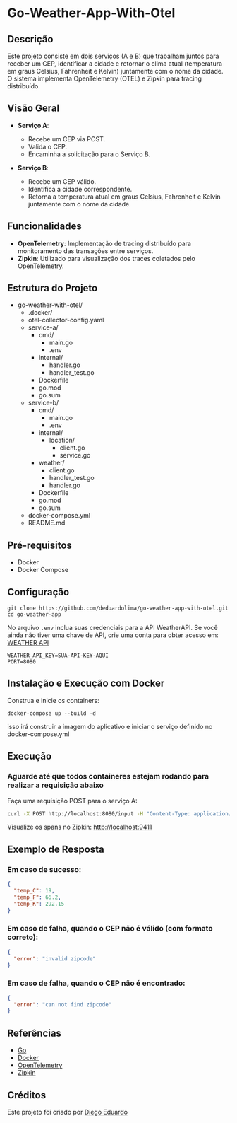 # Go-Weather-App-With-Otel

## Descrição

Este projeto consiste em dois serviços (A e B) que trabalham juntos para receber um CEP, identificar a cidade e retornar o clima atual (temperatura em graus Celsius, Fahrenheit e Kelvin) juntamente com o nome da cidade. O sistema implementa OpenTelemetry (OTEL) e Zipkin para tracing distribuído.

## Visão Geral

- **Serviço A**:
  - Recebe um CEP via POST.
  - Valida o CEP.
  - Encaminha a solicitação para o Serviço B.

- **Serviço B**:
  - Recebe um CEP válido.
  - Identifica a cidade correspondente.
  - Retorna a temperatura atual em graus Celsius, Fahrenheit e Kelvin juntamente com o nome da cidade.

## Funcionalidades

- **OpenTelemetry**: Implementação de tracing distribuído para monitoramento das transações entre serviços.
- **Zipkin**: Utilizado para visualização dos traces coletados pelo OpenTelemetry.




## Estrutura do Projeto


- go-weather-with-otel/
  - .docker/
   - otel-collector-config.yaml
  - service-a/
    - cmd/
      - main.go
      - .env
    - internal/
      - handler.go
      - handler_test.go
    - Dockerfile    
    - go.mod
    - go.sum
  - service-b/
    - cmd/
      - main.go
      - .env    
    - internal/
      - location/
        - client.go
        - service.go
    - weather/ 
      - client.go 
      - handler_test.go
      - handler.go
    - Dockerfile    
    - go.mod
    - go.sum  
  - docker-compose.yml
  - README.md


## Pré-requisitos

- Docker
- Docker Compose

## Configuração
```
git clone https://github.com/deduardolima/go-weather-app-with-otel.git
cd go-weather-app

```

No arquivo `.env` inclua suas credenciais para a API WeatherAPI. Se você ainda não tiver uma chave de API, crie uma conta para obter acesso em:
[WEATHER API](https://www.weatherapi.com/)

```
WEATHER_API_KEY=SUA-API-KEY-AQUI
PORT=8080

```

## Instalação e Execução com Docker
Construa e inicie os containers:
```
docker-compose up --build -d
```

isso irá construir a imagem do aplicativo e iniciar o serviço definido no docker-compose.yml



## Execução 
### Aguarde até que todos containeres estejam rodando para realizar a requisição abaixo
Faça uma requisição POST para o serviço A:

```sh
curl -X POST http://localhost:8080/input -H "Content-Type: application/json" -d '{"cep":"80010100"}'
```


Visualize os spans no Zipkin:
[http://localhost:9411](http://localhost:9411/)



## Exemplo de Resposta

### Em caso de sucesso:

```json
{
  "temp_C": 19,
  "temp_F": 66.2,
  "temp_K": 292.15
}
```

### Em caso de falha, quando o CEP não é válido (com formato correto):

```json
{
  "error": "invalid zipcode"
}
```

### Em caso de falha, quando o CEP não é encontrado:

```json
{
  "error": "can not find zipcode"
}
```

## Referências

- [Go](https://golang.org/doc/)
- [Docker](https://docs.docker.com/)
- [OpenTelemetry](https://opentelemetry.io/docs/)
- [Zipkin](https://zipkin.io/)

## Créditos

Este projeto foi criado por [Diego Eduardo](http://github.com/deduardolima)







